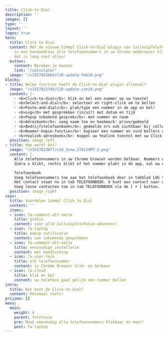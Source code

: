 ```yaml
---
title: Click-to-Dial
description: ''
images: []
type: ''
layout: ''
logos: true
hero:
  title: Click to Dial
  content: Met de nieuwe Simmpl Click-to-Dial-plugin van CallvoipTelefonie maakt u
    in een handomdraai alle telefoonnummers in uw Chrome webbrowser klikbaar. Maar
    dat is lang niet alles!
  button:
    content: Bereken je kosten
    link: "/calculator"
  image: "/v1557822664/C2D-update-feb19.png"
blocks:
- title: Welke functies heeft de Click-to-Dial plugin allemaal?
  image: "/v1557822744/C2D-update-jan19.png"
  content: |-
    · <b>Click-to-dial</b>: klik en bel een nummer op uw toestel
    · <b>Select-and-dial</b>: selecteer en right-click om te bellen
    · <b>Paste-and-dial</b>: plak/type een nummer in de app en bel!
    · <b>Log</b> met gesprekken (in/uit) met datum en tijd
    · <b>Popup inkomend gesprek</b>: met nummer en naam
    · <b>Adresboek</b>: voeg naam toe en bookmark: prive/gedeeld
    · <b>Bedrijfstelefoonboek</b>: gedeelde nrs ook zichtbaar bij collega’s
    · <b>Nummer-kopie-functie</b>: kopieer een nummer en vind bellers nog sneller in uw CRM!
    · <b>Yealink-adresboek</b>: koppel uw Yealink toestel met uw Click to Dial adresboek!
  position: image_left
- title: Hoe werkt het?
  image: "/v1557823877/c2d_3xnw_270119MT-2.png"
  content: |-
    Alle telefoonnummers in uw Chrome browser worden belbaar. Nummers worden getoond met een groen hoorntje of u kunt ze rechts-klikken of kopieren ien plakken in de Click to Dial app.
    Zodra u klikt, rechts klikt of het nummer plakt in de app, zal uw eigen telefoon direct overgaan. Zodra u de hoorn opneemt, zal uw telefoon starten met bellen naar het nummer waarop u klikte. Hierdoor hoeft u zelf geen telefoonnummers meer in te toetsen: geen fouten, geen bril op zetten, geen tijdverlies: gewoon snel en simmpl bellen!

    Telefoonboek
    Voeg telefoonnummers toe aan het telefoonboek door in tabblad LOG te klikken op het STER-icoon te klikken. Geef het contact een naam en het staat in uw adresboek.
    Het contact staat nu in tab TELEFOONBOEK. U kunt een contact naar wens PRIVE of GEDEELD maken door op het icoon (één of meer poppetjes) te klikken.
    Voeg losse contacten toe in tab TELEFOONBOEK via de [ + ] button.
  position: image_right
usps:
  title: Voordelen Simmpl Click to Dial
  content: ''
  items:
  - icon: fa-comment-alt-smile
    title: gratis
    content: voor alle CallvoipTelefonie-abonnees!
  - icon: fa-laptop
    title: popup notificatie
    content: van inkomende gesprekken
  - icon: fa-comment-alt-smile
    title: eenvoudige installatie
    content: met handleiding
  - icon: fa-user-lock
    title: elk telefoonnummer
    content: in Chrome Browser klik- en belbaar
  - icon: fa-cloud
    title: klik en bel
    content: uw telefoon gaat gelijk een nummer bellen
intro:
  title: Wat kost de Click-to-Dial?
  content: Helemaal niets!
prijzen: []
menu:
  main:
    weight: 4
    parent: Telefonie
    pre: Maak eenvoudig alle telefoonnummers klikbaar én meer!
    post: fa-laptop
---
```

